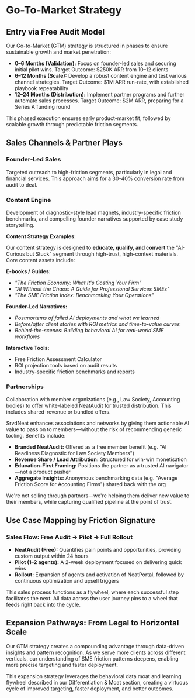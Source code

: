 # Go-To-Market Strategy

## Entry via Free Audit Model

Our Go-to-Market (GTM) strategy is structured in phases to ensure sustainable growth and market penetration:

- **0–6 Months (Validation):** Focus on founder-led sales and securing initial pilot wins. Target Outcome: $250K ARR from 10–12 clients
- **6–12 Months (Scale):** Develop a robust content engine and test various channel strategies. Target Outcome: $1M ARR run-rate, with established playbook repeatability
- **12–24 Months (Distribution):** Implement partner programs and further automate sales processes. Target Outcome: $2M ARR, preparing for a Series A funding round

This phased execution ensures early product-market fit, followed by scalable growth through predictable friction segments.

## Sales Channels & Partner Plays

### Founder-Led Sales
Targeted outreach to high-friction segments, particularly in legal and financial services. This approach aims for a 30–40% conversion rate from audit to deal.

### Content Engine
Development of diagnostic-style lead magnets, industry-specific friction benchmarks, and compelling founder narratives supported by case study storytelling.

**Content Strategy Examples:**

Our content strategy is designed to **educate, qualify, and convert** the "AI-Curious but Stuck" segment through high-trust, high-context materials. Core content assets include:

**E-books / Guides:**
- *"The Friction Economy: What It's Costing Your Firm"*
- *"AI Without the Chaos: A Guide for Professional Services SMEs"*
- *"The SME Friction Index: Benchmarking Your Operations"*

**Founder-Led Narratives:**
- *Postmortems of failed AI deployments and what we learned*
- *Before/after client stories with ROI metrics and time-to-value curves*
- *Behind-the-scenes: Building behavioral AI for real-world SME workflows*

**Interactive Tools:**
- Free Friction Assessment Calculator
- ROI projection tools based on audit results
- Industry-specific friction benchmarks and reports

### Partnerships
Collaboration with member organizations (e.g., Law Society, Accounting bodies) to offer white-labeled NeatAudit for trusted distribution. This includes shared-revenue or bundled offers.

SrvdNeat enhances associations and networks by giving them actionable AI value to pass on to members—without the risk of recommending generic tooling. Benefits include:

- **Branded NeatAudit:** Offered as a free member benefit (e.g. "AI Readiness Diagnostic for Law Society Members")
- **Revenue Share / Lead Attribution:** Structured for win-win monetisation
- **Education-First Framing:** Positions the partner as a trusted AI navigator—not a product pusher
- **Aggregate Insights:** Anonymous benchmarking data (e.g. "Average Friction Score for Accounting Firms") shared back with the org

We're not selling through partners—we're helping them deliver new value to their members, while capturing qualified pipeline at the point of trust.

## Use Case Mapping by Friction Signature

### Sales Flow: Free Audit → Pilot → Full Rollout

- **NeatAudit (Free):** Quantifies pain points and opportunities, providing custom output within 24 hours
- **Pilot (1–2 agents):** A 2-week deployment focused on delivering quick wins
- **Rollout:** Expansion of agents and activation of NeatPortal, followed by continuous optimization and upsell triggers

This sales process functions as a flywheel, where each successful step facilitates the next. All data across the user journey pins to a wheel that feeds right back into the cycle.

## Expansion Pathways: From Legal to Horizontal Scale

Our GTM strategy creates a compounding advantage through data-driven insights and pattern recognition. As we serve more clients across different verticals, our understanding of SME friction patterns deepens, enabling more precise targeting and faster deployment.

This expansion strategy leverages the behavioral data moat and learning flywheel described in our Differentiation & Moat section, creating a virtuous cycle of improved targeting, faster deployment, and better outcomes. 